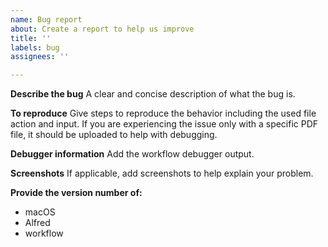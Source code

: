 ```yaml
---
name: Bug report
about: Create a report to help us improve
title: ''
labels: bug
assignees: ''

---
```


**Describe the bug**
A clear and concise description of what the bug is.

**To reproduce**
Give steps to reproduce the behavior including the used file action and input.
If you are experiencing the issue only with a specific PDF file, it should be
uploaded to help with debugging.

**Debugger information**
Add the workflow debugger output.

**Screenshots**
If applicable, add screenshots to help explain your problem.

**Provide the version number of:**

- macOS
- Alfred
- workflow
